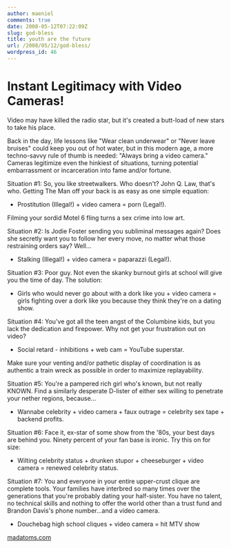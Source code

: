 ```yaml
---
author: maeniel
comments: true
date: 2008-05-12T07:22:09Z
slug: god-bless
title: youth are the future
url: /2008/05/12/god-bless/
wordpress_id: 46
---
```


# Instant Legitimacy with Video Cameras!


Video may have killed the radio star, but it's created a butt-load of new stars to take his place. 

Back in the day, life lessons like "Wear clean underwear" or "Never leave bruises" could keep you out of hot water, but in this modern age, a more techno-savvy rule of thumb is needed: "Always bring a video camera." Cameras legitimize even the hinkiest of situations, turning potential embarrassment or incarceration into fame and/or fortune.

Situation #1: So, you like streetwalkers. Who doesn't? John Q. Law, that's who. Getting The Man off your back is as easy as one simple equation:

* Prostitution (Illegal!) + video camera = porn (Legal!).

Filming your sordid Motel 6 fling turns a sex crime into low art.

Situation #2: Is Jodie Foster sending you subliminal messages again? Does she secretly want you to follow her every move, no matter what those restraining orders say? Well...

* Stalking (Illegal!) + video camera = paparazzi (Legal!).

Situation #3: Poor guy. Not even the skanky burnout girls at school will give you the time of day. The solution:

* Girls who would never go about with a dork like you + video camera = girls fighting over a dork like you because they think they're on a dating show.

Situation #4: You've got all the teen angst of the Columbine kids, but you lack the dedication and firepower. Why not get your frustration out on video?

* Social retard - inhibitions + web cam = YouTube superstar.

Make sure your venting and/or pathetic display of coordination is as authentic a train wreck as possible in order to maximize replayability.

Situation #5: You're a pampered rich girl who's known, but not really KNOWN. Find a similarly desperate D-lister of either sex willing to penetrate your nether regions, because...

* Wannabe celebrity + video camera + faux outrage = celebrity sex tape + backend profits.

Situation #6: Face it, ex-star of some show from the '80s, your best days are behind you. Ninety percent of your fan base is ironic. Try this on for size:

* Wilting celebrity status + drunken stupor + cheeseburger + video camera = renewed celebrity status.

Situation #7: You and everyone in your entire upper-crust clique are complete tools. Your families have interbred so many times over the generations that you're probably dating your half-sister. You have no talent, no technical skills and nothing to offer the world other than a trust fund and Brandon Davis's phone number...and a video camera.

* Douchebag high school cliques + video camera = hit MTV show

[madatoms.com](http://madatoms.com/)
